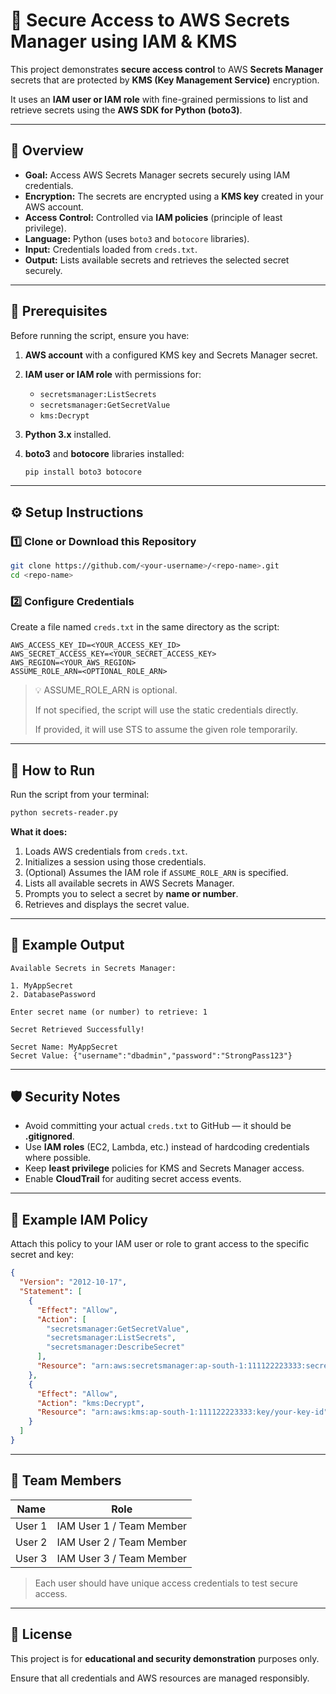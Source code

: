 # 🔐 Secure Access to AWS Secrets Manager using IAM & KMS

This project demonstrates **secure access control** to AWS **Secrets Manager** secrets that are protected by **KMS (Key Management Service)** encryption.

It uses an **IAM user or IAM role** with fine-grained permissions to list and retrieve secrets using the **AWS SDK for Python (boto3)**.

---

## 🧠 Overview

- **Goal:** Access AWS Secrets Manager secrets securely using IAM credentials.
- **Encryption:** The secrets are encrypted using a **KMS key** created in your AWS account.
- **Access Control:** Controlled via **IAM policies** (principle of least privilege).
- **Language:** Python (uses `boto3` and `botocore` libraries).
- **Input:** Credentials loaded from `creds.txt`.
- **Output:** Lists available secrets and retrieves the selected secret securely.

---

## 🧰 Prerequisites

Before running the script, ensure you have:

1. **AWS account** with a configured KMS key and Secrets Manager secret.
2. **IAM user or IAM role** with permissions for:
    - `secretsmanager:ListSecrets`
    - `secretsmanager:GetSecretValue`
    - `kms:Decrypt`
3. **Python 3.x** installed.
4. **boto3** and **botocore** libraries installed:
    
    ```bash
    pip install boto3 botocore
    
    ```
    

---

## ⚙️ Setup Instructions

### 1️⃣ Clone or Download this Repository

```bash
git clone https://github.com/<your-username>/<repo-name>.git
cd <repo-name>

```

### 2️⃣ Configure Credentials

Create a file named `creds.txt` in the same directory as the script:

```
AWS_ACCESS_KEY_ID=<YOUR_ACCESS_KEY_ID>
AWS_SECRET_ACCESS_KEY=<YOUR_SECRET_ACCESS_KEY>
AWS_REGION=<YOUR_AWS_REGION>
ASSUME_ROLE_ARN=<OPTIONAL_ROLE_ARN>

```

> 💡 ASSUME_ROLE_ARN is optional.
> 
> 
> If not specified, the script will use the static credentials directly.
> 
> If provided, it will use STS to assume the given role temporarily.
> 

---

## 🚀 How to Run

Run the script from your terminal:

```bash
python secrets-reader.py

```

**What it does:**

1. Loads AWS credentials from `creds.txt`.
2. Initializes a session using those credentials.
3. (Optional) Assumes the IAM role if `ASSUME_ROLE_ARN` is specified.
4. Lists all available secrets in AWS Secrets Manager.
5. Prompts you to select a secret by **name or number**.
6. Retrieves and displays the secret value.

---

## 🧩 Example Output

```
Available Secrets in Secrets Manager:

1. MyAppSecret
2. DatabasePassword

Enter secret name (or number) to retrieve: 1

Secret Retrieved Successfully!

Secret Name: MyAppSecret
Secret Value: {"username":"dbadmin","password":"StrongPass123"}

```

---

## 🛡️ Security Notes

- Avoid committing your actual `creds.txt` to GitHub — it should be **.gitignored**.
- Use **IAM roles** (EC2, Lambda, etc.) instead of hardcoding credentials where possible.
- Keep **least privilege** policies for KMS and Secrets Manager access.
- Enable **CloudTrail** for auditing secret access events.

---

## 📜 Example IAM Policy

Attach this policy to your IAM user or role to grant access to the specific secret and key:

```json
{
  "Version": "2012-10-17",
  "Statement": [
    {
      "Effect": "Allow",
      "Action": [
        "secretsmanager:GetSecretValue",
        "secretsmanager:ListSecrets",
        "secretsmanager:DescribeSecret"
      ],
      "Resource": "arn:aws:secretsmanager:ap-south-1:111122223333:secret:MyAppSecret-*"
    },
    {
      "Effect": "Allow",
      "Action": "kms:Decrypt",
      "Resource": "arn:aws:kms:ap-south-1:111122223333:key/your-key-id"
    }
  ]
}

```

---

## 👥 Team Members

| Name | Role |
| --- | --- |
| User 1 | IAM User 1 / Team Member |
| User 2 | IAM User 2 / Team Member |
| User 3 | IAM User 3 / Team Member |

> Each user should have unique access credentials to test secure access.
> 

---

## 🧾 License

This project is for **educational and security demonstration** purposes only.

Ensure that all credentials and AWS resources are managed responsibly.
